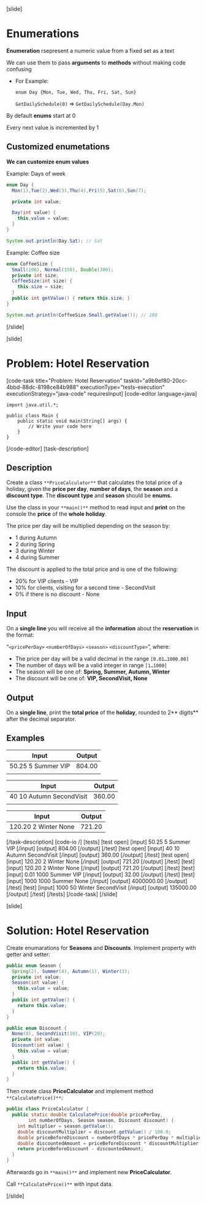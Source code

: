 [slide]

# Enumerations

**Enumeration** rsepresent a numeric value from a fixed set as a text

We can use them to pass **arguments** to **methods** without making code confusing

- For Example: 

  `enum Day {Mon, Tue, Wed, Thu, Fri, Sat, Sun}`

  `GetDailySchedule(0)` =>  `GetDailySchedule(Day.Mon)`

By default **enums** start at 0

Every next value is incremented by 1

## Customized enumetations

**We can customize enum values**

Example: Days of week

```java
enum Day { 
  Mon(1),Tue(2),Wed(3),Thu(4),Fri(5),Sat(6),Sun(7);

  private int value;

  Day(int value) {
    this.value = value;
  }
}

System.out.println(Day.Sat); // Sat
```
Example: Coffee size

```java
enum CoffeeSize { 
  Small(100), Normal(150), Double(300);
  private int size;
  CoffeeSize(int size) {
    this.size = size;
  }
  public int getValue() { return this.size; }
}

System.out.println(CoffeeSize.Small.getValue()); // 100
```
[/slide]

[slide]
# Problem: Hotel Reservation
[code-task title="Problem: Hotel Reservation" taskId="a9b9ef80-20cc-4bbd-88dc-8198ce84b988" executionType="tests-execution" executionStrategy="java-code" requiresInput]
[code-editor language=java]
```
import java.util.*;

public class Main {
    public static void main(String[] args) {
        // Write your code here
    }
}
```
[/code-editor]
[task-description]
## Description
Create a class `**PriceCalculator**` that calculates the total price of a holiday, given the **price per day**, **number of days**, the **season** and a **discount type**. The **discount type** and **season** should be **enums.**

Use the class in your `**main()**` method to read input and **print** on the console the **price** of the **whole holiday**.

The price per day will be multiplied depending on the season by:
- 1 during Autumn
- 2 during Spring
- 3 during Winter
- 4 during Summer

The discount is applied to the total price and is one of the following:
- 20% for VIP clients - VIP
- 10% for clients, visiting for a second time - SecondVisit
- 0% if there is no discount - None

## Input
On a **single line** you will receive all the **information** about the **reservation** in the format:

“`<pricePerDay>` `<numberOfDays>` `<season>` `<discountType>`”, where:

- The price per day will be a valid decimal in the range `[0.01…1000.00]`
- The number of days will be a valid integer in range `[1…1000]`
- The season will be one of: **Spring, Summer, Autumn, Winter**
- The discount will be one of: **VIP, SecondVisit, None**

## Output
On a **single line**, print the **total price** of the **holiday**, rounded to 2** digits** after the decimal separator.


## Examples
| **Input** | **Output** |
| --- | --- |
| 50.25 5 Summer VIP | 804.00 |
|  |  |

| **Input** | **Output** |
| --- | --- |
| 40 10 Autumn SecondVisit | 360.00 |
|  |  |

| **Input** | **Output** |
| --- | --- |
| 120.20 2 Winter None | 721.20 |

[/task-description]
[code-io /]
[tests]
[test open]
[input]
50.25 5 Summer VIP
[/input]
[output]
804.00
[/output]
[/test]
[test open]
[input]
40 10 Autumn SecondVisit
[/input]
[output]
360.00
[/output]
[/test]
[test open]
[input]
120.20 2 Winter None
[/input]
[output]
721.20
[/output]
[/test]
[test]
[input]
120.20 2 Winter None
[/input]
[output]
721.20
[/output]
[/test]
[test]
[input]
0.01 1000 Summer VIP
[/input]
[output]
32.00
[/output]
[/test]
[test]
[input]
1000 1000 Summer None
[/input]
[output]
4000000.00
[/output]
[/test]
[test]
[input]
1000 50 Winter SecondVisit
[/input]
[output]
135000.00
[/output]
[/test]
[/tests]
[/code-task]
[/slide]

[slide]

# Solution: Hotel Reservation 

Create enumarations for **Seasons** and **Discounts**. Implement property with getter and setter:

```java
public enum Season {
  Spring(2), Summer(4), Autumn(1), Winter(3);
  private int value;
  Season(int value) {
    this.value = value;
  }
  public int getValue() {
    return this.value;
  }
}
```
```java
public enum Discount {
  None(0), SecondVisit(10), VIP(20);
  private int value;
  Discount(int value) {
    this.value = value;
  }
  public int getValue() {
    return this.value;
  }
}
```
Then create class **PriceCalculator** and implement method `**CalculatePrice()**`:

```java
public class PriceCalculator {
  public static double CalculatePrice(double pricePerDay,
		int numberOfDays, Season season, Discount discount) {
    int multiplier = season.getValue();
    double discountMultiplier = discount.getValue() / 100.0;
    double priceBeforeDiscount = numberOfDays * pricePerDay * multiplier;
    double discountedAmount = priceBeforeDiscount * discountMultiplier;
    return priceBeforeDiscount - discountedAmount;
  }
}
```
Afterwards go in `**main()**` and implement new **PriceCalculator**.

Call `**CalculatePrice()**` with input data.

[/slide]